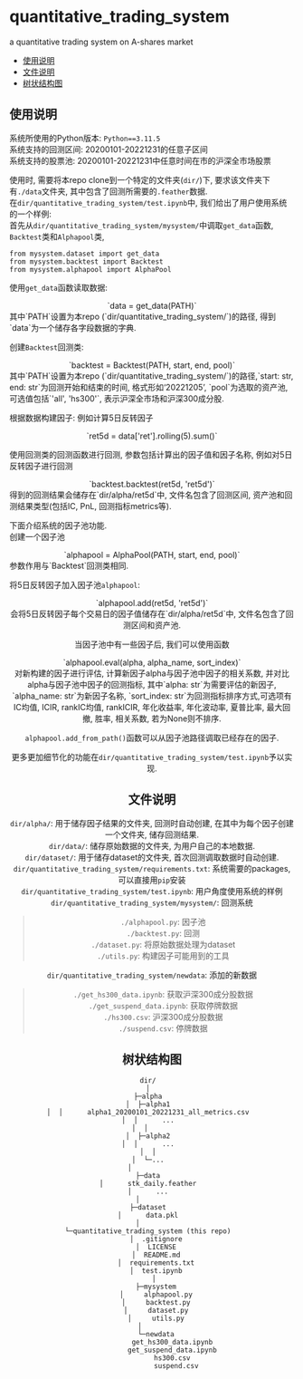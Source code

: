 # quantitative_trading_system
a quantitative trading system on A-shares market  

- [使用说明](#使用说明)
- [文件说明](#文件说明)
- [树状结构图](#树状结构图)

## 使用说明
系统所使用的Python版本: `Python==3.11.5`  
系统支持的回测区间: 20200101-20221231的任意子区间  
系统支持的股票池: 20200101-20221231中任意时间在市的沪深全市场股票  
  
使用时, 需要将本repo clone到一个特定的文件夹(`dir/`)下, 要求该文件夹下有`./data`文件夹, 其中包含了回测所需要的`.feather`数据.   
在`dir/quantitative_trading_system/test.ipynb`中, 我们给出了用户使用系统的一个样例:  
首先从`dir/quantitative_trading_system/mysystem/`中调取`get_data`函数, `Backtest`类和`Alphapool`类,  
```
from mysystem.dataset import get_data
from mysystem.backtest import Backtest
from mysystem.alphapool import AlphaPool
```
  
使用`get_data`函数读取数据:   
<div align="center">
`data = get_data(PATH)`  
</div>
其中`PATH`设置为本repo (`dir/quantitative_trading_system/`)的路径, 得到`data`为一个储存各字段数据的字典.  
  
创建`Backtest`回测类:   
<div align="center">
`backtest = Backtest(PATH, start, end, pool)`  
</div>
其中`PATH`设置为本repo (`dir/quantitative_trading_system/`)的路径,`start: str, end: str`为回测开始和结束的时间, 
格式形如‘20221205’, `pool`为选取的资产池, 可选值包括`'all', 'hs300'`, 表示沪深全市场和沪深300成分股.  
  
根据数据构建因子: 例如计算5日反转因子  
<div align="center">
`ret5d = data['ret'].rolling(5).sum()`  
</div>
  
使用回测类的回测函数进行回测, 参数包括计算出的因子值和因子名称, 例如对5日反转因子进行回测  
<div align="center">
`backtest.backtest(ret5d, 'ret5d')`  
</div>
得到的回测结果会储存在`dir/alpha/ret5d`中, 文件名包含了回测区间, 资产池和回测结果类型(包括IC, PnL, 回测指标metrics等).  
  
下面介绍系统的因子池功能.   
创建一个因子池  
<div align="center">
`alphapool = AlphaPool(PATH, start, end, pool)`
</div>
参数作用与`Backtest`回测类相同.  
  
将5日反转因子加入因子池`alphapool`:  
<div align="center">
`alphapool.add(ret5d, 'ret5d')`  
<div align="center">
会将5日反转因子每个交易日的因子值储存在`dir/alpha/ret5d`中, 文件名包含了回测区间和资产池.  
  
当因子池中有一些因子后, 我们可以使用函数  
<div align="center">
`alphapool.eval(alpha, alpha_name, sort_index)`  
</div>
对新构建的因子进行评估, 计算新因子alpha与因子池中因子的相关系数, 并对比alpha与因子池中因子的回测指标, 
其中`alpha: str`为需要评估的新因子, `alpha_name: str`为新因子名称, `sort_index: str`为回测指标排序方式,可选项有
IC均值, ICIR, rankIC均值, rankICIR, 年化收益率, 年化波动率, 夏普比率, 最大回撤, 胜率, 相关系数, 若为None则不排序.  
  
`alphapool.add_from_path()`函数可以从因子池路径调取已经存在的因子.

更多更加细节化的功能在`dir/quantitative_trading_system/test.ipynb`予以实现.  

## 文件说明   
`dir/alpha/`: 用于储存因子结果的文件夹, 回测时自动创建, 在其中为每个因子创建一个文件夹, 储存回测结果.  
`dir/data/`: 储存原始数据的文件夹, 为用户自己的本地数据.  
`dir/dataset/`: 用于储存dataset的文件夹, 首次回测调取数据时自动创建.  
`dir/quantitative_trading_system/requirements.txt`: 系统需要的packages, 可以直接用`pip`安装  
`dir/quantitative_trading_system/test.ipynb`: 用户角度使用系统的样例  
`dir/quantitative_trading_system/mysystem/`: 回测系统  
>`./alphapool.py`: 因子池  
>`./backtest.py`: 回测  
>`./dataset.py`: 将原始数据处理为dataset  
>`./utils.py`: 构建因子可能用到的工具

`dir/quantitative_trading_system/newdata`: 添加的新数据  
>`./get_hs300_data.ipynb`: 获取沪深300成分股数据  
>`./get_suspend_data.ipynb`: 获取停牌数据  
>`./hs300.csv`: 沪深300成分股数据  
>`./suspend.csv`: 停牌数据

## 树状结构图
```
dir/  
│  
├─alpha  
│  ├─alpha1  
│  │      alpha1_20200101_20221231_all_metrics.csv  
│  │      ...  
│  │      
│  ├─alpha2  
│  │      ...  
│  │  
│  └─...  
│           
├─data  
│      stk_daily.feather  
│      ...  
│       
├─dataset  
│      data.pkl  
│       
└─quantitative_trading_system (this repo)  
    │  .gitignore  
    │  LICENSE  
    │  README.md  
    │  requirements.txt  
    │  test.ipynb  
    │   
    ├─mysystem  
    │     alphapool.py  
    │     backtest.py  
    │     dataset.py  
    │     utils.py  
    │          
    └─newdata  
            get_hs300_data.ipynb  
            get_suspend_data.ipynb  
            hs300.csv  
            suspend.csv
```
